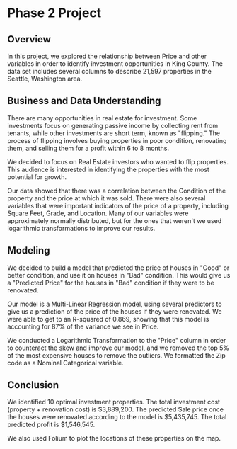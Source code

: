 # Phase 2 Project

## Overview 
In this project, we explored the relationship between Price and other variables in order to identify investment opportunities in King County. The data set includes several columns to describe 21,597 properties in the Seattle, Washington area. 

## Business and Data Understanding
There are many opportunities in real estate for investment. Some investments focus on generating passive income by collecting rent from tenants, while other investments are short term, known as "flipping." The process of flipping involves buying properties in poor condition, renovating them, and selling them for a profit within 6 to 8 months. 

We decided to focus on Real Estate investors who wanted to flip properties. This audience is interested in identifying the properties with the most potential for growth. 

Our data showed that there was a correlation between the Condition of the property and the price at which it was sold. There were also several variables that were important indicators of the price of a property, including Square Feet, Grade, and Location. Many of our variables were approximately normally distributed, but for the ones that weren't we used logarithmic transformations to improve our results.

## Modeling
We decided to build a model that predicted the price of houses in "Good" or better condition, and use it on houses in "Bad" condition. This would give us a "Predicted Price" for the houses in "Bad" condition if they were to be renovated.

Our model is a Multi-Linear Regression model, using several predictors to give us a prediction of the price of the houses if they were renovated. We were able to get to an R-squared of 0.869, showing that this model is accounting for 87% of the variance we see in Price.

We conducted a Logarithmic Transformation to the "Price" column in order to counteract the skew and improve our model, and we removed the top 5% of the most expensive houses to remove the outliers. We formatted the Zip code as a Nominal Categorical variable.

## Conclusion
We identified 10 optimal investment properties. The total investment cost (property + renovation cost) is $3,889,200. The predicted Sale price once the houses were renovated according to the model is $5,435,745. The total predicted profit is $1,546,545. 

We also used Folium to plot the locations of these properties on the map. 